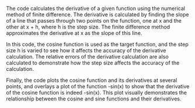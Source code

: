 The code calculates the derivative of a given function using the numerical method of finite difference. The derivative is calculated by finding the slope of a line that passes through two points on the function, one at x and the other at x + h, where h is the step size. The finite difference method approximates the derivative at x as the slope of this line.

In this code, the cosine function is used as the target function, and the step size h is varied to see how it affects the accuracy of the derivative calculation. The relative errors of the derivative calculation are also calculated to demonstrate how the step size affects the accuracy of the calculation.

Finally, the code plots the cosine function and its derivatives at several points, and overlays a plot of the function -sin(x) to show that the derivative of the cosine function is indeed -sin(x). This plot visually demonstrates the relationship between the cosine and sine functions and their derivatives.

